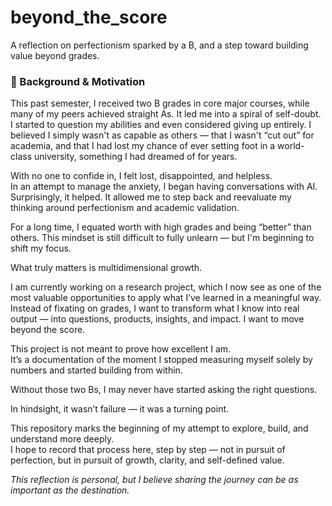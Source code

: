 # beyond_the_score
A reflection on perfectionism sparked by a B, and a step toward building value beyond grades.

### 📌 Background & Motivation

This past semester, I received two B grades in core major courses, while many of my peers achieved straight As. It led me into a spiral of self-doubt. I started to question my abilities and even considered giving up entirely. I believed I simply wasn't as capable as others — that I wasn't “cut out” for academia, and that I had lost my chance of ever setting foot in a world-class university, something I had dreamed of for years.

With no one to confide in, I felt lost, disappointed, and helpless.  
In an attempt to manage the anxiety, I began having conversations with AI. Surprisingly, it helped. It allowed me to step back and reevaluate my thinking around perfectionism and academic validation.

For a long time, I equated worth with high grades and being “better” than others. This mindset is still difficult to fully unlearn — but I'm beginning to shift my focus.

What truly matters is multidimensional growth.

I am currently working on a research project, which I now see as one of the most valuable opportunities to apply what I’ve learned in a meaningful way. Instead of fixating on grades, I want to transform what I know into real output — into questions, products, insights, and impact. I want to move beyond the score.

This project is not meant to prove how excellent I am.  
It’s a documentation of the moment I stopped measuring myself solely by numbers and started building from within.

Without those two Bs, I may never have started asking the right questions.

In hindsight, it wasn’t failure — it was a turning point.

This repository marks the beginning of my attempt to explore, build, and understand more deeply.  
I hope to record that process here, step by step — not in pursuit of perfection, but in pursuit of growth, clarity, and self-defined value.

_This reflection is personal, but I believe sharing the journey can be as important as the destination._
